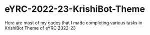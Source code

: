 # eYRC-2022-23-KrishiBot-Theme
Here are most of my codes that I made completing various tasks in KrishiBot Theme of eYRC 2022-23
